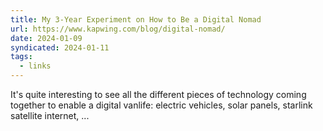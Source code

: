 ```yaml
---
title: My 3-Year Experiment on How to Be a Digital Nomad
url: https://www.kapwing.com/blog/digital-nomad/
date: 2024-01-09
syndicated: 2024-01-11
tags:
  - links
---
```


It's quite interesting to see all the different pieces of technology coming together to enable a digital vanlife: electric vehicles, solar panels, starlink satellite internet, ...
